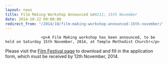 ```yaml
---
layout: news
title: Film Making Workshop Announced &#8211; 15th November
date: 2014-10-22 09:00:00
redirect_from: "/2014/10/film-making-workshop-announced-15th-november/"
---
```

<section>

                    
                    <p>A Film Making workshop has been announced, to be held on Saturday 15th November, 2014, at Temple Methodist Church!</p>
<p>Please visit the <a href="http://www.tauntonfestival.org.uk/events/film-festival/" title="Film Festival">Film Festival page</a> to download and fill in the application form, which must be received by 12th November, 2014.</p>

                
</section>
